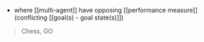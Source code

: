 - where [[multi-agent]] have opposing [[performance measure]] (conflicting [[goal(s) - goal state(s)]])
> Chess, GO